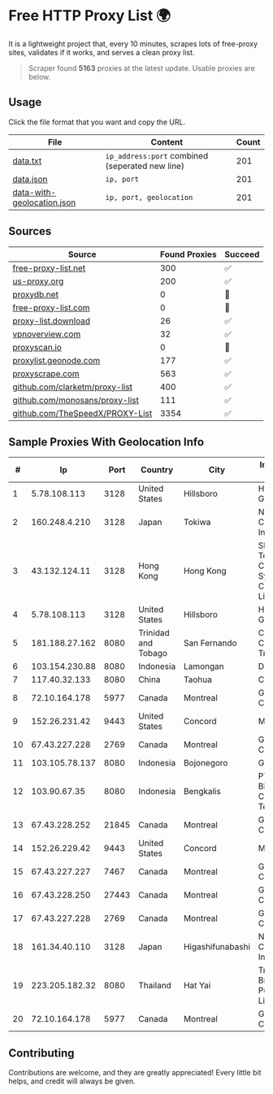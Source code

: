 
# Free HTTP Proxy List 🌍

It is a lightweight project that, every 10 minutes, scrapes lots of free-proxy sites, validates if it works, and serves a clean proxy list.


> Scraper found **5163** proxies at the latest update. Usable proxies are below.

## Usage

Click the file format that you want and copy the URL.


|File|Content|Count|
|----|-------|-----|
|[data.txt](https://raw.githubusercontent.com/themiralay/Proxy-List-World/master/data.txt)|`ip_address:port` combined (seperated new line)|201|
|[data.json](https://raw.githubusercontent.com/themiralay/Proxy-List-World/master/data.json)|`ip, port`|201|
|[data-with-geolocation.json](https://raw.githubusercontent.com/themiralay/Proxy-List-World/master/data-with-geolocation.json)|`ip, port, geolocation`|201|

## Sources

|Source|Found Proxies|Succeed|
|------|-------------|-------|
|[free-proxy-list.net](https://free-proxy-list.net)|300|✅|
|[us-proxy.org](https://www.us-proxy.org)|200|✅|
|[proxydb.net](http://proxydb.net)|0|🚫|
|[free-proxy-list.com](https://free-proxy-list.com/?page=&port=&type%5B%5D=http&type%5B%5D=https&up_time=0&search=Search)|0|🚫|
|[proxy-list.download](https://www.proxy-list.download/HTTP)|26|✅|
|[vpnoverview.com](https://vpnoverview.com/privacy/anonymous-browsing/free-proxy-servers)|32|✅|
|[proxyscan.io](https://www.proxyscan.io)|0|🚫|
|[proxylist.geonode.com](https://proxylist.geonode.com/api/proxy-list?limit=300&page=1&sort_by=lastChecked&sort_type=desc&protocols=http,https)|177|✅|
|[proxyscrape.com](https://api.proxyscrape.com/v2/?request=displayproxies&protocol=http&timeout=10000&country=all&ssl=all&anonymity=all)|563|✅|
|[github.com/clarketm/proxy-list](https://raw.githubusercontent.com/clarketm/proxy-list/master/proxy-list-raw.txt)|400|✅|
|[github.com/monosans/proxy-list](https://raw.githubusercontent.com/monosans/proxy-list/main/proxies/http.txt)|111|✅|
|[github.com/TheSpeedX/PROXY-List](https://raw.githubusercontent.com/TheSpeedX/PROXY-List/master/http.txt)|3354|✅|


## Sample Proxies With Geolocation Info

|#|Ip|Port|Country|City|Internet Service Provider|
|-|--|----|-------|----|-------------------------|
|1|5.78.108.113|3128|United States|Hillsboro|Hetzner Online GmbH|
|2|160.248.4.210|3128|Japan|Tokiwa|NTT PC Communications, Inc.|
|3|43.132.124.11|3128|Hong Kong|Hong Kong|Shenzhen Tencent Computer Systems Company Limited|
|4|5.78.108.113|3128|United States|Hillsboro|Hetzner Online GmbH|
|5|181.188.27.162|8080|Trinidad and Tobago|San Fernando|Columbus Communications Trinidad Limited.|
|6|103.154.230.88|8080|Indonesia|Lamongan|DIGITNET|
|7|117.40.32.133|8080|China|Taohua|Chinanet|
|8|72.10.164.178|5977|Canada|Montreal|GloboTech Communications|
|9|152.26.231.42|9443|United States|Concord|MCNC|
|10|67.43.227.228|2769|Canada|Montreal|GloboTech Communications|
|11|103.105.78.137|8080|Indonesia|Bojonegoro|GARUDA|
|12|103.90.67.35|8080|Indonesia|Bengkalis|PT Rajawali Bintang Cemerlang Telkomedia|
|13|67.43.228.252|21845|Canada|Montreal|GloboTech Communications|
|14|152.26.229.42|9443|United States|Concord|MCNC|
|15|67.43.227.227|7467|Canada|Montreal|GloboTech Communications|
|16|67.43.228.250|27443|Canada|Montreal|GloboTech Communications|
|17|67.43.227.228|2769|Canada|Montreal|GloboTech Communications|
|18|161.34.40.110|3128|Japan|Higashifunabashi|NTT PC Communications, Inc.|
|19|223.205.182.32|8080|Thailand|Hat Yai|Triple T Broadband Public Company Limited|
|20|72.10.164.178|5977|Canada|Montreal|GloboTech Communications|



## Contributing

Contributions are welcome, and they are greatly appreciated! Every
little bit helps, and credit will always be given.

